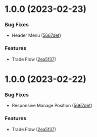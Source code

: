 # 1.0.0 (2023-02-23)


### Bug Fixes

* Header Menu ([5667def](https://github.com/Esthetiqo/Fenix/commit/34bc9397810a9037d030ed5ffd910b927e68016a))

### Features

* Trade Flow ([2ea5f37](https://github.com/Esthetiqo/Fenix/commit/34bc9397810a9037d030ed5ffd910b927e68016a))


# 1.0.0 (2023-02-22)


### Bug Fixes

* Responsive Manage Position ([5667def](https://github.com/Esthetiqo/Fenix/commit/34bc9397810a9037d030ed5ffd910b927e68016a))

### Features

* Trade Flow ([2ea5f37](https://github.com/Esthetiqo/Fenix/commit/34bc9397810a9037d030ed5ffd910b927e68016a))
